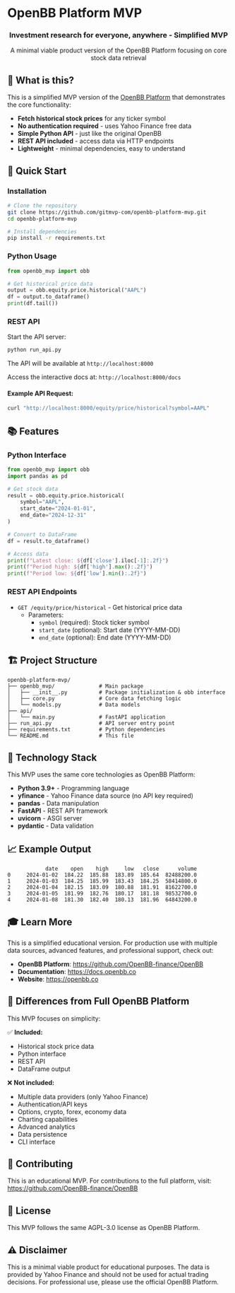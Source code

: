 # OpenBB Platform MVP

<div align="center">
  <h3>Investment research for everyone, anywhere - Simplified MVP</h3>
  <p>A minimal viable product version of the OpenBB Platform focusing on core stock data retrieval</p>
</div>

## 🎯 What is this?

This is a simplified MVP version of the [OpenBB Platform](https://github.com/OpenBB-finance/OpenBB) that demonstrates the core functionality:

- **Fetch historical stock prices** for any ticker symbol
- **No authentication required** - uses Yahoo Finance free data
- **Simple Python API** - just like the original OpenBB
- **REST API included** - access data via HTTP endpoints
- **Lightweight** - minimal dependencies, easy to understand

## 🚀 Quick Start

### Installation

```bash
# Clone the repository
git clone https://github.com/gitmvp-com/openbb-platform-mvp.git
cd openbb-platform-mvp

# Install dependencies
pip install -r requirements.txt
```

### Python Usage

```python
from openbb_mvp import obb

# Get historical price data
output = obb.equity.price.historical("AAPL")
df = output.to_dataframe()
print(df.tail())
```

### REST API

Start the API server:

```bash
python run_api.py
```

The API will be available at `http://localhost:8000`

Access the interactive docs at: `http://localhost:8000/docs`

#### Example API Request:

```bash
curl "http://localhost:8000/equity/price/historical?symbol=AAPL"
```

## 📚 Features

### Python Interface

```python
from openbb_mvp import obb
import pandas as pd

# Get stock data
result = obb.equity.price.historical(
    symbol="AAPL",
    start_date="2024-01-01",
    end_date="2024-12-31"
)

# Convert to DataFrame
df = result.to_dataframe()

# Access data
print(f"Latest close: ${df['close'].iloc[-1]:.2f}")
print(f"Period high: ${df['high'].max():.2f}")
print(f"Period low: ${df['low'].min():.2f}")
```

### REST API Endpoints

- `GET /equity/price/historical` - Get historical price data
  - Parameters:
    - `symbol` (required): Stock ticker symbol
    - `start_date` (optional): Start date (YYYY-MM-DD)
    - `end_date` (optional): End date (YYYY-MM-DD)

## 🏗️ Project Structure

```
openbb-platform-mvp/
├── openbb_mvp/              # Main package
│   ├── __init__.py          # Package initialization & obb interface
│   ├── core.py              # Core data fetching logic
│   └── models.py            # Data models
├── api/
│   └── main.py              # FastAPI application
├── run_api.py               # API server entry point
├── requirements.txt         # Python dependencies
└── README.md                # This file
```

## 🔧 Technology Stack

This MVP uses the same core technologies as OpenBB Platform:

- **Python 3.9+** - Programming language
- **yfinance** - Yahoo Finance data source (no API key required)
- **pandas** - Data manipulation
- **FastAPI** - REST API framework
- **uvicorn** - ASGI server
- **pydantic** - Data validation

## 📈 Example Output

```
            date    open    high     low   close      volume
0     2024-01-02  184.22  185.88  183.89  185.64  82488200.0
1     2024-01-03  184.25  185.99  183.43  184.25  58414800.0
2     2024-01-04  182.15  183.09  180.88  181.91  81622700.0
3     2024-01-05  181.99  182.76  180.17  181.18  98532700.0
4     2024-01-08  181.30  182.40  180.13  181.96  64843200.0
```

## 🎓 Learn More

This is a simplified educational version. For production use with multiple data sources, advanced features, and professional support, check out:

- **OpenBB Platform**: https://github.com/OpenBB-finance/OpenBB
- **Documentation**: https://docs.openbb.co
- **Website**: https://openbb.co

## 📝 Differences from Full OpenBB Platform

This MVP focuses on simplicity:

✅ **Included:**
- Historical stock price data
- Python interface
- REST API
- DataFrame output

❌ **Not included:**
- Multiple data providers (only Yahoo Finance)
- Authentication/API keys
- Options, crypto, forex, economy data
- Charting capabilities
- Advanced analytics
- Data persistence
- CLI interface

## 🤝 Contributing

This is an educational MVP. For contributions to the full platform, visit:
https://github.com/OpenBB-finance/OpenBB

## 📄 License

This MVP follows the same AGPL-3.0 license as OpenBB Platform.

## ⚠️ Disclaimer

This is a minimal viable product for educational purposes. The data is provided by Yahoo Finance and should not be used for actual trading decisions. For professional use, please use the official OpenBB Platform.
